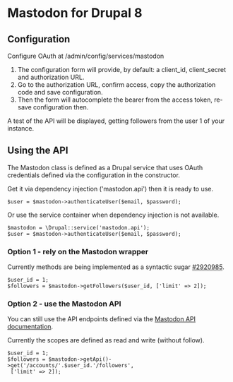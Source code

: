# Mastodon for Drupal 8

## Configuration

Configure OAuth at /admin/config/services/mastodon

1. The configuration form will provide, by default:
a client_id, client_secret and authorization URL.
2. Go to the authorization URL, confirm access, copy
the authorization code and save configuration.
3. Then the form will autocomplete the bearer from the access token,
re-save configuration then.

A test of the API will be displayed, getting followers from
the user 1 of your instance.

## Using the API

The Mastodon class is defined as a Drupal service that uses OAuth
credentials defined via the configuration in the constructor.

Get it via dependency injection ('mastodon.api') then it is ready to use.

```$user = $mastodon->authenticateUser($email, $password);```

Or use the service container when dependency injection is not available.

```
$mastodon = \Drupal::service('mastodon.api');
$user = $mastodon->authenticateUser($email, $password);
```

### Option 1 - rely on the Mastodon wrapper

Currently methods are being implemented as a syntactic sugar
[#2920985](https://www.drupal.org/node/2920985).

```
$user_id = 1;
$followers = $mastodon->getFollowers($user_id, ['limit' => 2]);
```

### Option 2 - use the Mastodon API

You can still use the API endpoints defined via the
[Mastodon API documentation](goo.gl/bQtGNn).

Currently the scopes are defined as read and write (without follow).

```
$user_id = 1;
$followers = $mastodon->getApi()->get('/accounts/'.$user_id.'/followers',
 ['limit' => 2]);
```
